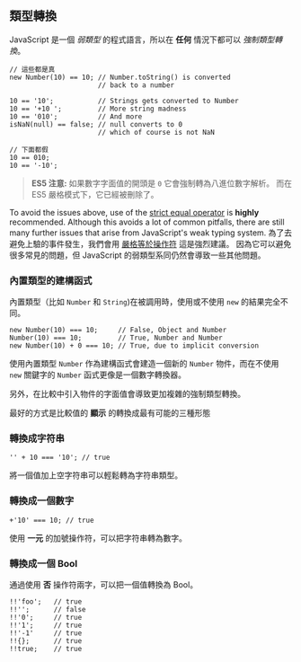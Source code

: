 ## 類型轉換

JavaScript 是一個 *弱類型* 的程式語言，所以在 **任何** 情況下都可以 *強制類型轉換*。

    // 這些都是真
    new Number(10) == 10; // Number.toString() is converted
                          // back to a number

    10 == '10';           // Strings gets converted to Number
    10 == '+10 ';         // More string madness
    10 == '010';          // And more 
    isNaN(null) == false; // null converts to 0
                          // which of course is not NaN
    
    // 下面都假
    10 == 010;
    10 == '-10';

> **ES5 注意:** 如果數字字面值的開頭是 `0` 它會強制轉為八進位數字解析。
> 而在 ES5 嚴格模式下，它已經被刪除了。


To avoid the issues above, use of the [strict equal operator](#types.equality) 
is **highly** recommended. Although this avoids a lot of common pitfalls, there 
are still many further issues that arise from JavaScript's weak typing system.
為了去避免上驗的事件發生，我們會用 [嚴格等於操作符](#types.equality) 這是強烈建議。
因為它可以避免很多常見的問題，但 JavaScript 的弱類型系同仍然會導致一些其他問題。

### 內置類型的建構函式

內置類型（比如 `Number` 和 `String`)在被調用時，使用或不使用 `new` 的結果完全不同。

    new Number(10) === 10;     // False, Object and Number
    Number(10) === 10;         // True, Number and Number
    new Number(10) + 0 === 10; // True, due to implicit conversion

使用內置類型 `Number` 作為建構函式會建造一個新的 `Number` 物件，而在不使用 `new` 關鍵字的 `Number` 函式更像是一個數字轉換器。

另外，在比較中引入物件的字面值會導致更加複雜的強制類型轉換。

最好的方式是比較值的 **顯示** 的轉換成最有可能的三種形態

### 轉換成字符串

    '' + 10 === '10'; // true

將一個值加上空字符串可以輕鬆轉為字符串類型。

### 轉換成一個數字

    +'10' === 10; // true

使用 **一元** 的加號操作符，可以把字符串轉為數字。

### 轉換成一個 Bool
通過使用 **否** 操作符兩字，可以把一個值轉換為 Bool。

    !!'foo';   // true
    !!'';      // false
    !!'0';     // true
    !!'1';     // true
    !!'-1'     // true
    !!{};      // true
    !!true;    // true


